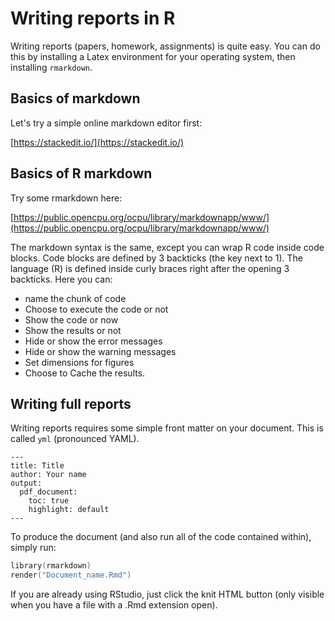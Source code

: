 
# Writing reports in R

Writing reports (papers, homework, assignments) is quite easy. You can do this by installing a Latex environment for your operating system, then installing `rmarkdown`. 

## Basics of markdown

Let's try a simple online markdown editor first:

[https://stackedit.io/](https://stackedit.io/)

## Basics of R markdown

Try some rmarkdown here:

[https://public.opencpu.org/ocpu/library/markdownapp/www/](https://public.opencpu.org/ocpu/library/markdownapp/www/)

The markdown syntax is the same, except you can wrap R code inside code blocks. Code blocks are defined by 3 backticks (the key next to 1). The language (R) is defined inside curly braces right after the opening 3 backticks. Here you can:

- name the chunk of code
- Choose to execute the code or not
- Show the code or now
- Show the results or not
- Hide or show the error messages
- Hide or show the warning messages
- Set dimensions for figures
- Choose to Cache the results.


## Writing full reports

Writing reports requires some simple front matter on your document. This is called `yml` (pronounced YAML).

```
---
title: Title
author: Your name
output:
  pdf_document:
    toc: true
    highlight: default
---  
```

To produce the document (and also run all of the code contained within), simply run:

```S
library(rmarkdown)
render("Document_name.Rmd")
```
If you are already using RStudio, just click the knit HTML button (only visible when you have a file with a .Rmd extension open).




